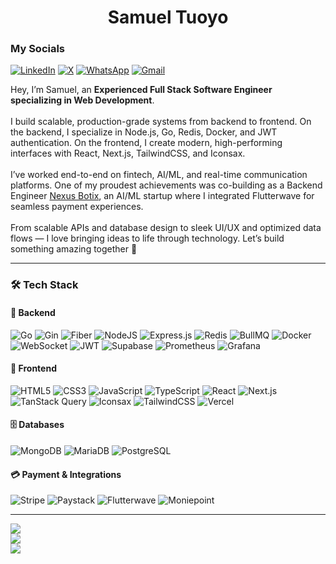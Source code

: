 <h1 align="center"> Samuel Tuoyo 
    
### My Socials    
[![LinkedIn](https://img.shields.io/badge/LinkedIn-%230077B5.svg?logo=linkedin&logoColor=white)](https://www.linkedin.com/in/samuel-tuoyo-%F0%9F%93%A2-8568b62b6/) 
[![X](https://img.shields.io/badge/X-black.svg?logo=X&logoColor=white)](https://twitter.com/Tuoyos26091) 
[![WhatsApp](https://img.shields.io/badge/WhatsApp-green.svg?logo=WhatsApp&logoColor=white)](https://wa.me/2349161591177) 
[![Gmail](https://img.shields.io/badge/-Gmail-c14438?style=flat&logo=Gmail&logoColor=white)](mailto:samueltuoyo9082@gmail.com)

</h1>

<p align="left">
  Hey, I’m Samuel, an <strong>Experienced Full Stack Software Engineer specializing in Web Development</strong>.<br><br>
  I build scalable, production-grade systems from backend to frontend. On the backend, I specialize in Node.js, Go, Redis, Docker, and JWT authentication. On the frontend, I create modern, high-performing interfaces with React, Next.js, TailwindCSS, and Iconsax.<br><br>
  I’ve worked end-to-end on fintech, AI/ML, and real-time communication platforms. One of my proudest achievements was co-building as a Backend Engineer <a href="https://nexusbotix.io" target="_blank">Nexus Botix</a>, an AI/ML startup where I integrated Flutterwave for seamless payment experiences.<br><br>
  From scalable APIs and database design to sleek UI/UX and optimized data flows — I love bringing ideas to life through technology. Let’s build something amazing together 🚀
</p>

---

### 🛠️ Tech Stack

#### 🧠 Backend
![Go](https://img.shields.io/badge/Go-%2300ADD8.svg?style=for-the-badge&logo=go&logoColor=white)
![Gin](https://img.shields.io/badge/Gin-%23000000.svg?style=for-the-badge&logo=go&logoColor=white)
![Fiber](https://img.shields.io/badge/Fiber-%23000000.svg?style=for-the-badge&logo=fiber&logoColor=white)
![NodeJS](https://img.shields.io/badge/node.js-6DA55F?style=for-the-badge&logo=node.js&logoColor=white)
![Express.js](https://img.shields.io/badge/express.js-%23404d59.svg?style=for-the-badge&logo=express&logoColor=%2361DAFB)
![Redis](https://img.shields.io/badge/Redis-%23DC382D.svg?style=for-the-badge&logo=redis&logoColor=white)
![BullMQ](https://img.shields.io/badge/BullMQ-%23FF0000.svg?style=for-the-badge&logo=redis&logoColor=white)
![Docker](https://img.shields.io/badge/Docker-%230db7ed.svg?style=for-the-badge&logo=docker&logoColor=white)
![WebSocket](https://img.shields.io/badge/WebSocket-%230084FF.svg?style=for-the-badge&logo=websockets&logoColor=white)
![JWT](https://img.shields.io/badge/JWT-black?style=for-the-badge&logo=JSON%20web%20tokens)
![Supabase](https://img.shields.io/badge/Supabase-3ECF8E?style=for-the-badge&logo=supabase&logoColor=white)
![Prometheus](https://img.shields.io/badge/Prometheus-E6522C?style=for-the-badge&logo=prometheus&logoColor=white)
![Grafana](https://img.shields.io/badge/Grafana-F46800?style=for-the-badge&logo=grafana&logoColor=white)

#### 🎨 Frontend
![HTML5](https://img.shields.io/badge/HTML5-E34F26?style=for-the-badge&logo=html5&logoColor=white)
![CSS3](https://img.shields.io/badge/CSS3-1572B6?style=for-the-badge&logo=css3&logoColor=white)
![JavaScript](https://img.shields.io/badge/JavaScript-F7DF1E?style=for-the-badge&logo=javascript&logoColor=black)
![TypeScript](https://img.shields.io/badge/TypeScript-007ACC?style=for-the-badge&logo=typescript&logoColor=white)
![React](https://img.shields.io/badge/React-%2320232a.svg?style=for-the-badge&logo=react&logoColor=%2361DAFB)
![Next.js](https://img.shields.io/badge/Next.js-%23000000.svg?style=for-the-badge&logo=nextdotjs&logoColor=white)
![TanStack Query](https://img.shields.io/badge/TanStack%20Query-%23FF4154.svg?style=for-the-badge&logo=reactquery&logoColor=white)
![Iconsax](https://img.shields.io/badge/Iconsax-%23000000.svg?style=for-the-badge&logo=iconsax&logoColor=white)
![TailwindCSS](https://img.shields.io/badge/TailwindCSS-38B2AC?style=for-the-badge&logo=tailwindcss&logoColor=white)
![Vercel](https://img.shields.io/badge/Vercel-%23000000.svg?style=for-the-badge&logo=vercel&logoColor=white)

#### 🗄️ Databases
![MongoDB](https://img.shields.io/badge/MongoDB-%234ea94b.svg?style=for-the-badge&logo=mongodb&logoColor=white)
![MariaDB](https://img.shields.io/badge/MariaDB-%23003545.svg?style=for-the-badge&logo=mariadb&logoColor=white)
![PostgreSQL](https://img.shields.io/badge/PostgreSQL-%23336791.svg?style=for-the-badge&logo=postgresql&logoColor=white)

#### 💳 Payment & Integrations
![Stripe](https://img.shields.io/badge/Stripe-%23646CFF.svg?style=for-the-badge&logo=stripe&logoColor=white)
![Paystack](https://img.shields.io/badge/Paystack-%230096D6.svg?style=for-the-badge&logo=paystack&logoColor=white)
![Flutterwave](https://img.shields.io/badge/Flutterwave-%23000000.svg?style=for-the-badge&logo=flutterwave&logoColor=white)
![Moniepoint](https://img.shields.io/badge/Moniepoint-%231572B6.svg?style=for-the-badge)

---

![](https://github-readme-stats.vercel.app/api?username=samueltuoyo15&theme=dark&hide_border=false&include_all_commits=true&count_private=true)<br/>
![](https://github-readme-streak-stats.herokuapp.com/?user=samueltuoyo15&theme=dark&hide_border=false)<br/>
![](https://github-readme-stats.vercel.app/api/top-langs/?username=samueltuoyo15&theme=dark&hide_border=false&include_all_commits=true&count_private=true&layout=compact)
